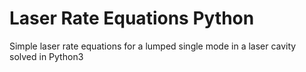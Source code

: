 # Laser Rate Equations Python
Simple laser rate equations for a lumped single mode in a laser cavity solved in Python3

